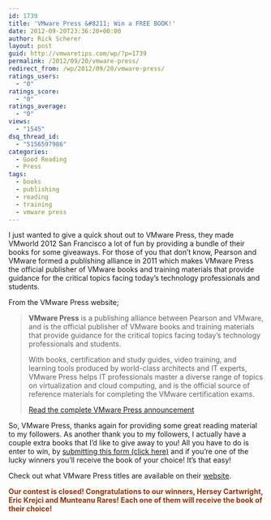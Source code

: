 ```yaml
---
id: 1739
title: 'VMware Press &#8211; Win a FREE BOOK!'
date: 2012-09-20T23:36:20+00:00
author: Rick Scherer
layout: post
guid: http://vmwaretips.com/wp/?p=1739
permalink: /2012/09/20/vmware-press/
redirect_from: /wp/2012/09/20/vmware-press/
ratings_users:
  - "0"
ratings_score:
  - "0"
ratings_average:
  - "0"
views:
  - "1545"
dsq_thread_id:
  - "5156597986"
categories:
  - Good Reading
  - Press
tags:
  - books
  - publishing
  - reading
  - training
  - vmware press
---
```

I just wanted to give a quick shout out to VMware Press, they made VMworld 2012 San Francisco a lot of fun by providing a bundle of their books for some giveaways. For those of you that don&#8217;t know, Pearson and VMware formed a publishing alliance in 2011 which makes VMware Press the official publisher of VMware books and training materials that provide guidance for the critical topics facing today&#8217;s technology professionals and students.

From the VMware Press website;

> **VMware Press** is a publishing alliance between Pearson and VMware, and is the official publisher of VMware books and training materials that provide guidance for the critical topics facing today&#8217;s technology professionals and students.
> 
> With books, certification and study guides, video training, and learning tools produced by world-class architects and IT experts, VMware Press helps IT professionals master a diverse range of topics on virtualization and cloud computing, and is the official source of reference materials for completing the VMware certification exams.
> 
> <a href="http://www.pearsonitcertification.com/promotions/promotion.aspx?promo=138375" target="_blank">Read the complete VMware Press announcement</a>

So, VMware Press, thanks again for providing some great reading material to my followers. As another thank you to my followers, I actually have a couple extra books that I&#8217;d like to give away to you! All you have to do is enter to win, by <a title="Win a VMware Press Book!" href="https://docs.google.com/spreadsheet/viewform?formkey=dFlGRVFJUkpiM2h1QnJDT1YwRHZyU3c6MQ" target="_blank">submitting this form (click here)</a> and if you&#8217;re one of the lucky winners you&#8217;ll receive the book of your choice! It&#8217;s that easy!

Check out what VMware Press titles are available on their <a href="http://www.pearsonitcertification.com/promotions/promotion.aspx?promo=138356" target="_blank">website</a>.

<span style="color: #993300;"><strong>Our contest is closed! Congratulations to our winners, Hersey Cartwright, Eric Krejci and Munteanu Rares! Each one of them will receive the book of their choice!</strong></span>